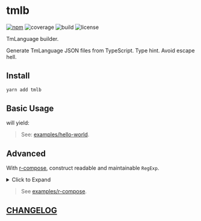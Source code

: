 # tmlb

[![npm](https://img.shields.io/npm/v/tmlb?style=flat-square)](https://www.npmjs.com/package/tmlb)
![coverage](https://img.shields.io/codecov/c/github/DiscreteTom/tmlb?style=flat-square)
![build](https://img.shields.io/github/actions/workflow/status/DiscreteTom/tmlb/publish.yml?style=flat-square)
![license](https://img.shields.io/github/license/DiscreteTom/tmlb?style=flat-square)

TmLanguage builder.

Generate TmLanguage JSON files from TypeScript. Type hint. Avoid escape hell.

## Install

```bash
yarn add tmlb
```

## Basic Usage

<include path="./examples/hello-world/hello-world.test.ts" from="6" to="9" />

will yield:

<include path="./examples/hello-world/test.tmLanguage.json" />

> See: [examples/hello-world](./examples/hello-world).

## Advanced

With [r-compose](https://github.com/DiscreteTom/r-compose), construct readable and maintainable `RegExp`.

<details>
<summary>Click to Expand</summary>
<include path="./examples/r-compose/r-compose.test.ts" from="7" to="44" />
</details>

> See [examples/r-compose](./examples/r-compose).

## [CHANGELOG](./CHANGELOG.md)
